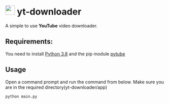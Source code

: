 # <img src="https://i.imgur.com/vRz9BFk.png" width="30px"> yt-downloader

A simple to use **YouTube** video downloader.

## Requirements:
You need to install [Python 3.8](https://www.python.org/) and the pip module [pytube](https://pypi.org/project/pytube/)


## Usage
Open a command prompt and run the command from below. Make sure you are in the required directory(yt-downloader/app)
```bash
python main.py
```


